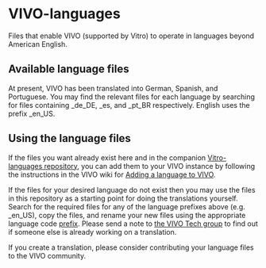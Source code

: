VIVO-languages
==============

Files that enable VIVO (supported by Vitro) to operate in languages beyond American English.

Available language files
------------------------

At present, VIVO has been translated into German, Spanish, and Portuguese. You may find the relevant files for each language by searching for files containing _de_DE, _es, and _pt_BR respectively. English uses the prefix _en_US.

Using the language files
------------------------

If the files you want already exist here and in the companion [Vitro-languages repository][1], you can add them to your VIVO instance by
following the instructions in the VIVO wiki for [Adding a language to VIVO][2].

If the files for your desired language do not exist then you may use the files in this repository as a 
starting point for doing the translations yourself. Search for the required files for any of the language prefixes above (e.g. _en_US), copy the files, and rename your new files using the appropriate language code [prefix][3]. Please send a note to [the VIVO Tech group][4] 
to find out if someone else is already working on a translation.

If you create a translation, please consider contributing your language files to the VIVO community.

[1]: https://github.com/vivo-project/Vitro-languages
[2]: https://wiki.duraspace.org/display/VIVODOC110x/Internationalization#Internationalization-AddinganexistinglanguagetoyourVIVOsite
[3]: https://en.wikipedia.org/wiki/List_of_ISO_639-1_codes
[4]: mailto:vivo-tech@googlegroups.com
